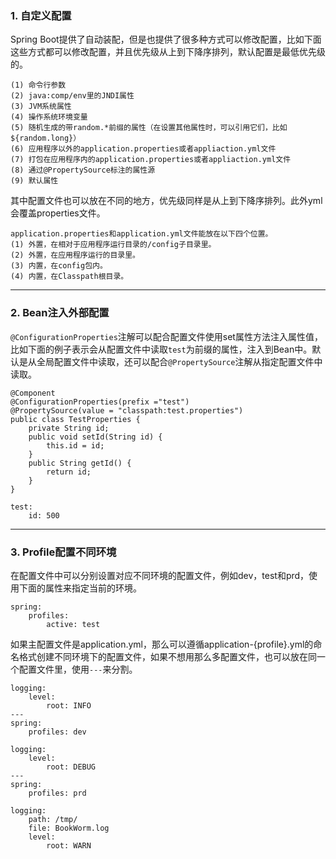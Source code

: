 ### 1. 自定义配置

Spring Boot提供了自动装配，但是也提供了很多种方式可以修改配置，比如下面这些方式都可以修改配置，并且优先级从上到下降序排列，默认配置是最低优先级的。

```
(1) 命令行参数
(2) java:comp/env里的JNDI属性
(3) JVM系统属性
(4) 操作系统环境变量
(5) 随机生成的带random.*前缀的属性（在设置其他属性时，可以引用它们，比如${random.long}）
(6) 应用程序以外的application.properties或者appliaction.yml文件
(7) 打包在应用程序内的application.properties或者appliaction.yml文件
(8) 通过@PropertySource标注的属性源
(9) 默认属性
```

其中配置文件也可以放在不同的地方，优先级同样是从上到下降序排列。此外yml会覆盖properties文件。

```
application.properties和application.yml文件能放在以下四个位置。
(1) 外置，在相对于应用程序运行目录的/config子目录里。
(2) 外置，在应用程序运行的目录里。
(3) 内置，在config包内。
(4) 内置，在Classpath根目录。
```


---

### 2. Bean注入外部配置

```@ConfigurationProperties```注解可以配合配置文件使用set属性方法注入属性值，比如下面的例子表示会从配置文件中读取```test```为前缀的属性，注入到Bean中。默认是从全局配置文件中读取，还可以配合```@PropertySource```注解从指定配置文件中读取。

```
@Component
@ConfigurationProperties(prefix ="test")
@PropertySource(value = "classpath:test.properties")
public class TestProperties {
    private String id;
    public void setId(String id) {
        this.id = id;
    }
    public String getId() {
        return id;
    }
}
```
```
test:
    id: 500
```


---


### 3. Profile配置不同环境

在配置文件中可以分别设置对应不同环境的配置文件，例如dev，test和prd，使用下面的属性来指定当前的环境。

```
spring:
    profiles:
        active: test
```

如果主配置文件是application.yml，那么可以遵循application-{profile}.yml的命名格式创建不同环境下的配置文件，如果不想用那么多配置文件，也可以放在同一个配置文件里，使用```---```来分割。

```
logging:
    level:
        root: INFO
---
spring:
    profiles: dev

logging:
    level:
        root: DEBUG
---
spring:
    profiles: prd
    
logging:
    path: /tmp/
    file: BookWorm.log
    level:
        root: WARN
```